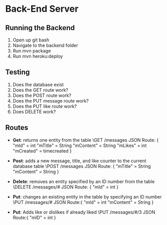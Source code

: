 # Back-End Server


## Running the Backend
1. Open up git bash
2. Navigate to the backend folder
3. Run mvn package
4. Run mvn heroku:deploy

## Testing
1. Does the database exist
2. Does the GET route work?
3. Does the POST route work?
4. Does the PUT message route work?
5. Does the PUT like route work?
6. Does DELETE work?

## Routes
- __Get__: returns one entity from the table
  \GET /messages 
  JSON Route: {
    "mId" = int
    "mTitle" = String
    "mContent" = String
    "mLikes" = int
    "mCreated" = timecreated
  }

- __Post__: adds a new message, title, and like counter to the current database table
  \POST /messages
  JSON Route: {
    "mTitle" = String
    "mContent" = String
  }

- __Delete__: removes an entity specified by an ID number from the table
  \DELETE /messages/#
  JSON Route: {
    "mId" = int
  }

- __Put__: changes an existing entity in the table by specifying an ID number
  \PUT /messages/#
JSON Route:{
  "mId" = int
  "mContent" = String
}

- __Put__: Adds like or dislikes if already liked
  \PUT /messages/#/3
JSON Route:{
  "mID" = int
}
